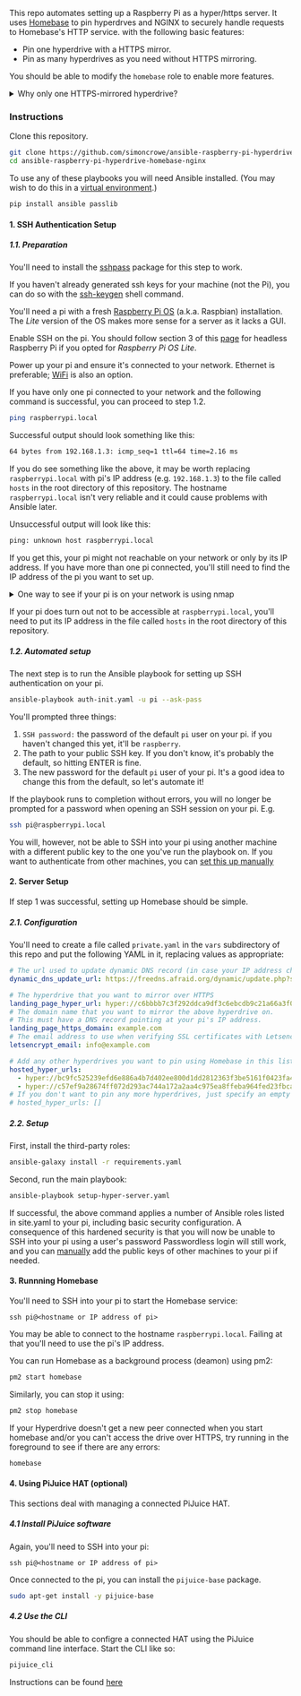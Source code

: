 This repo automates setting up a Raspberry Pi as a hyper/https server. 
It uses [Homebase](https://github.com/beakerbrowser/homebase) to pin hyperdrves 
and NGINX to securely handle requests to Homebase's HTTP service.
with the following basic features:
- Pin one hyperdrive with a HTTPS mirror.
- Pin as many hyperdrives as you need without HTTPS mirroring.

You should be able to modify the `homebase` role to enable more features.

<details>
<summary>Why only one HTTPS-mirrored hyperdrive?</summary>
Version 3 of Homebase has dropped the Letsencrypt feature.
In its place I've used a combination of NGINX and Certbot.

Homebase listens for HTTP requests on port `8080` and NGINX acts as a reverse proxy,
enabling HTTPS requests to be passed to Homebase.
Homebase uses the host `localhost` and NGINX routes requests to `localhost:8080`;
as there's only one localhost, only one hyperdrive can be mirrored to HTTPS.

I have a vague idea of what virtual hosts are. If you need this feature,
please let me know or open a PR.
</details>

### Instructions
Clone this repository.
```bash
git clone https://github.com/simoncrowe/ansible-raspberry-pi-hyperdrive-homebase-nginx.git
cd ansible-raspberry-pi-hyperdrive-homebase-nginx
```

To use any of these playbooks you will need Ansible installed. (You may wish to do this in a [virtual environment](https://docs.python.org/3/tutorial/venv.html).)

```bash
pip install ansible passlib
```

#### 1. SSH Authentication Setup
##### 1.1. Preparation
You'll need to install the
[sshpass](https://www.tecmint.com/sshpass-non-interactive-ssh-login-shell-script-ssh-password/)
package for this step to work.

If you haven't already generated ssh keys for your machine (not the Pi),
you can do so with the [ssh-keygen](https://www.ssh.com/ssh/keygen/) shell
command.

You'll need a pi with a fresh [Raspberry Pi OS](https://www.raspberrypi.org/downloads/raspberry-pi-os/)
(a.k.a. Raspbian) installation.
The _Lite_ version of the OS makes more sense for a server as it lacks a GUI.

Enable SSH on the pi. You should follow section 3 of this
[page](https://www.raspberrypi.org/documentation/remote-access/ssh/)
for headless Raspberry Pi if you opted for _Raspberry Pi OS Lite_.

Power up your pi and ensure it's connected to your network.
Ethernet is preferable;
[WiFi](https://www.raspberrypi.org/documentation/configuration/wireless/README.md)
is also an option.

If you have only one pi connected to your network and the following command
is successful, you can proceed to step 1.2.

```bash
ping raspberrypi.local
```

Successful output should look something like this:

```bash
64 bytes from 192.168.1.3: icmp_seq=1 ttl=64 time=2.16 ms
```

If you do see something like the above, it may be worth replacing 
`raspberrypi.local` with pi's IP address (e.g. `192.168.1.3`) to the file called
`hosts` in the root directory of this repository. The hostname
`raspberrypi.local` isn't very reliable and it could cause problems with Ansible
later.

Unsuccessful output will look like this:

```bash
ping: unknown host raspberrypi.local
```

If you get this, your pi might not reachable on your network or only by its IP
address. If you have more than one pi connected, you'll still need to find the
IP address of the pi you want to set up.

<details>
<summary>One way to see if your pi is on your network is using nmap</summary>

If you don't have nmap installed, you should be able to get it via your
system package manager.  e.g. `sudo apt install nmap`

This command will thoroughly scan your local network and may take several
minutes.
```bash
sudo nmap -A 192.168.1.1/24
```
If your pi is connected, its report should look something like this:
```
...
Nmap scan report for 192.168.1.3
Host is up (0.00091s latency).
Not shown: 999 closed ports
PORT   STATE SERVICE VERSION
22/tcp open  ssh     OpenSSH 7.9p1 Raspbian 10 (protocol 2.0)
| ssh-hostkey: 
|   2048 ba:88:1f:54:0f:61:10:34:98:f4:5c:f2:35:79:cd:4f (RSA)
|_  256 68:92:a4:8e:da:b3:65:89:23:a3:3d:49:9c:a9:ab:9f (ECDSA)
MAC Address: DC:A6:32:67:9F:6E (Unknown)
Device type: general purpose
Running: Linux 3.X|4.X
OS CPE: cpe:/o:linux:linux_kernel:3 cpe:/o:linux:linux_kernel:4
OS details: Linux 3.2 - 4.0
Network Distance: 1 hop
Service Info: OS: Linux; CPE: cpe:/o:linux:linux_kernel
...
```
The line `22/tcp open  ssh     OpenSSH 7.9p1 Raspbian 10 (protocol 2.0)` 
will only appear is your pi has SSH enabled. If you can't easily identify your 
pi, double-check that SSH has been enabled on it.

If you see more than one pi, you'll need to either temporally switch off your
pi to work out which one it is, or find out its MAC address.
</details>

If your pi does turn out not to be accessible at `raspberrypi.local`, you'll 
need to put its IP address in the file called `hosts` in the root directory 
of this repository.

##### 1.2. Automated setup 

The next step is to run the Ansible playbook for setting up SSH 
authentication on your pi.
```bash
ansible-playbook auth-init.yaml -u pi --ask-pass
```
You'll prompted three things:
1. `SSH password:` the password of the default `pi` user on your pi. 
if you haven't changed this yet, it'll be `raspberry`.
2. The path to your public SSH key. If you don't know, 
it's probably the default, so hitting ENTER is fine.
3. The new password for the default `pi` user of your pi. It's a good idea to 
change this from the default, so let's automate it!

If the playbook runs to completion without errors, you will no longer
be prompted for a password when opening an SSH session on your pi. E.g.
```bash
ssh pi@raspberrypi.local
```

You will, however, not be able to SSH into your pi using another machine with
a different public key to the one you've run the playbook on. If you want to
authenticate from other machines, you can
[set this up manually](https://www.raspberrypi.org/documentation/remote-access/ssh/passwordless.md)

#### 2. Server Setup
If step 1 was successful, setting up Homebase should be simple.

##### 2.1. Configuration
You'll need to create a file called `private.yaml` in the `vars` subdirectory
of this repo and put the following YAML in it, replacing values as appropriate:

```yaml
# The url used to update dynamic DNS record (in case your IP address changes)
dynamic_dns_update_url: https://freedns.afraid.org/dynamic/update.php?sPAMSPAMSPAMSPAMSPAMSPAM=

# The hyperdrive that you want to mirror over HTTPS
landing_page_hyper_url: hyper://c6bbbb7c3f292ddca9df3c6ebcdb9c21a66a3f0d3dad065cbfb0a59bb0098aa3/
# The domain name that you want to mirror the above hyperdrive on.
# This must have a DNS record pointing at your pi's IP address.
landing_page_https_domain: example.com
# The email address to use when verifying SSL certificates with Letsencrypt
letsencrypt_email: info@example.com

# Add any other hyperdrives you want to pin using Homebase in this list
hosted_hyper_urls:
  - hyper://bc9fc525239efd6e886a4b7d402ee800d1dd2812363f3be5161f0423fa46d3a3
  - hyper://c57ef9a28674ff072d293ac744a172a2aa4c975ea8ffeba964fed23fbca2ce77
# If you don't want to pin any more hyperdrives, just specify an empty list like so:
# hosted_hyper_urls: []
```
##### 2.2. Setup
First, install the third-party roles:
```bash
ansible-galaxy install -r requirements.yaml
```

Second, run the main playbook:
```bash
ansible-playbook setup-hyper-server.yaml
```

If successful, the above command applies a number of Ansible roles listed in
site.yaml to your pi, including basic security configuration.
A consequence of this hardened security is that you will now be unable to
SSH into your pi using a user's password
Passwordless login will still work, and you can
[manually](https://www.raspberrypi.org/documentation/remote-access/ssh/passwordless.md)
add the public keys of other machines to your pi if needed.

#### 3. Runnning Homebase

You'll need to SSH into your pi to start the Homebase service:

```
ssh pi@<hostname or IP address of pi>
```
You may be able to connect to the hostname `raspberrypi.local`. Failing at that
you'll need to use the pi's IP address.


You can run Homebase as a background process (deamon) using pm2:
```bash
pm2 start homebase
```

Similarly, you can stop it using:
```bash
pm2 stop homebase
```
If your Hyperdrive doesn't get a new peer connected when you start homebase and/or
you can't access the drive over HTTPS, try running in the foreground to see if there are any errors:
```bash
homebase
```

#### 4. Using PiJuice HAT (optional)

This sections deal with managing a connected PiJuice HAT.

##### 4.1 Install PiJuice software
Again, you'll need to SSH into your pi:
```
ssh pi@<hostname or IP address of pi>
```

Once connected to the pi, you can install the `pijuice-base` package.
```bash
sudo apt-get install -y pijuice-base
```

##### 4.2 Use the CLI
You should be able to configre a connected HAT using the
PiJuice command line interface. Start the CLI like so:
```bash
pijuice_cli
```
Instructions can be found [here](https://github.com/PiSupply/PiJuice/tree/master/Software#pijuice-cli)
